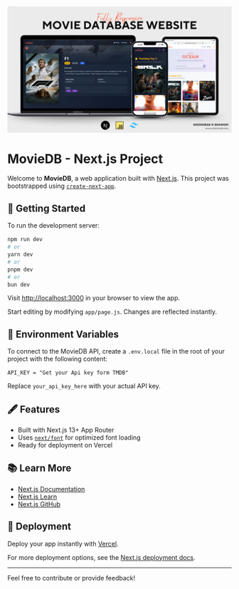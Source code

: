 ![MovieDB Cover](./public/cover.png)

# MovieDB - Next.js Project

Welcome to **MovieDB**, a web application built with [Next.js](https://nextjs.org/). This project was bootstrapped using [`create-next-app`](https://github.com/vercel/next.js/tree/canary/packages/create-next-app).

## 🚀 Getting Started

To run the development server:

```bash
npm run dev
# or
yarn dev
# or
pnpm dev
# or
bun dev
```

Visit [http://localhost:3000](http://localhost:3000) in your browser to view the app.

Start editing by modifying `app/page.js`. Changes are reflected instantly.

## 🔑 Environment Variables

To connect to the MovieDB API, create a `.env.local` file in the root of your project with the following content:

```env
API_KEY = "Get your Api key form TMDB"
```

Replace `your_api_key_here` with your actual API key.

## 🖋 Features

- Built with Next.js 13+ App Router
- Uses [`next/font`](https://nextjs.org/docs/basic-features/font-optimization) for optimized font loading
- Ready for deployment on Vercel

## 📚 Learn More

- [Next.js Documentation](https://nextjs.org/docs)
- [Next.js Learn](https://nextjs.org/learn)
- [Next.js GitHub](https://github.com/vercel/next.js/)

## 🚢 Deployment

Deploy your app instantly with [Vercel](https://vercel.com/new?utm_medium=default-template&filter=next.js&utm_source=create-next-app&utm_campaign=create-next-app-readme).

For more deployment options, see the [Next.js deployment docs](https://nextjs.org/docs/deployment).

---

Feel free to contribute or provide feedback!


